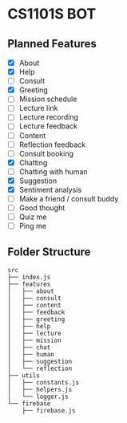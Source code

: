 # CS1101S BOT

## Planned Features
- [x] About
- [x] Help
- [ ] Consult
- [x] Greeting
- [ ] Mission schedule
- [ ] Lecture link
- [ ] Lecture recording
- [ ] Lecture feedback
- [ ] Content
- [ ] Reflection feedback
- [ ] Consult booking
- [x] Chatting
- [ ] Chatting with human
- [x] Suggestion
- [x] Sentiment analysis
- [ ] Make a friend / consult buddy
- [ ] Good thought
- [ ] Quiz me
- [ ] Ping me

## Folder Structure
```
src
├── index.js
├── features
│   ├── about
│   ├── consult
│   ├── content
│   ├── feedback
│   ├── greeting
│   ├── help
│   ├── lecture
│   ├── mission
│   ├── chat
│   ├── human
│   ├── suggestion
│   └── reflection
├── utils
│   ├── constants.js
│   ├── helpers.js
│   └── logger.js
└── firebase
    ├── firebase.js
```
